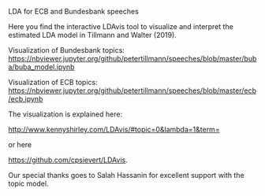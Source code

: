 LDA for ECB and Bundesbank speeches

Here you find the interactive LDAvis tool to visualize and interpret the estimated LDA model in Tillmann and Walter (2019). 

Visualization of Bundesbank topics:
https://nbviewer.jupyter.org/github/petertillmann/speeches/blob/master/buba/buba_model.ipynb

Visualization of ECB topics:
https://nbviewer.jupyter.org/github/petertillmann/speeches/blob/master/ecb/ecb.ipynb


The visualization is explained here:

http://www.kennyshirley.com/LDAvis/#topic=0&lambda=1&term=

or here

https://github.com/cpsievert/LDAvis.

Our special thanks goes to Salah Hassanin for excellent support with the topic model. 



